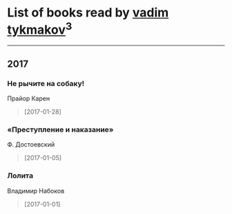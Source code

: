 # List of books read by [vadim tykmakov](https://my.mail.ru/mail/tuell95/)<sup>3</sup>
---

## 2017

### Нe рычите на собаку!
Прайор Карен
> [2017-01-28] 


### «Преступление и наказание»
Ф. Достоевский
> [2017-01-05] 


### Лолита
Владимир Набоков
> [2017-01-01] 



